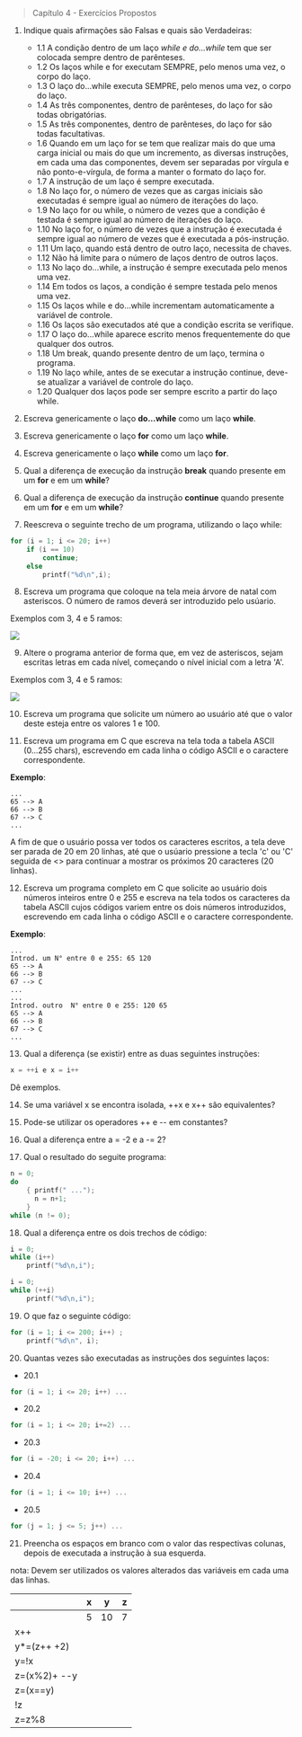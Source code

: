 > Capítulo 4 - Exercícios Propostos

1. Indique quais afirmações são Falsas e quais são Verdadeiras:

   - 1.1 A condição dentro de um laço _while e do...while_ tem que ser colocada sempre dentro de parênteses.
   - 1.2 Os laços while e for executam SEMPRE, pelo menos uma vez, o corpo do laço.
   - 1.3 O laço do...while executa SEMPRE, pelo menos uma vez, o corpo do laço.
   - 1.4 As três componentes, dentro de parênteses, do laço for são todas obrigatórias.
   - 1.5 As três componentes, dentro de parênteses, do laço for são todas facultativas.
   - 1.6 Quando em um laço for se tem que realizar mais do que uma carga inicial ou mais do que um incremento, as diversas instruções, em cada uma das componentes, devem ser separadas por vírgula e não ponto-e-vírgula, de forma a manter o formato do laço for.
   - 1.7 A instrução de um laço é sempre executada.
   - 1.8 No laço for, o número de vezes que as cargas iniciais são executadas é sempre igual ao número de iterações do laço.
   - 1.9 No laço for ou while, o número de vezes que a condição é testada é sempre igual ao número de iterações do laço.
   - 1.10 No laço for, o número de vezes que a instrução é executada é sempre igual ao número de vezes que é executada a pós-instrução.
   - 1.11 Um laço, quando está dentro de outro laço, necessita de chaves.
   - 1.12 Não há limite para o número de laços dentro de outros laços.
   - 1.13 No laço do...while, a instrução é sempre executada pelo menos uma vez.
   - 1.14 Em todos os laços, a condição é sempre testada pelo menos uma vez.
   - 1.15 Os laços while e do...while incrementam automaticamente a variável de controle.
   - 1.16 Os laços são executados até que a condição escrita se verifique.
   - 1.17 O laço do...while aparece escrito menos frequentemente do que qualquer dos outros.
   - 1.18 Um break, quando presente dentro de um laço, termina o programa.
   - 1.19 No laço while, antes de se executar a instrução continue, deve-se atualizar a variável de controle do laço.
   - 1.20 Qualquer dos laços pode ser sempre escrito a partir do laço while.

2. Escreva genericamente o laço **do...while** como um laço **while**.

3. Escreva genericamente o laço **for** como um laço **while**.

4. Escreva genericamente o laço **while** como um laço **for**.

5. Qual a diferença de execução da instrução **break** quando presente em um **for** e em um **while**?

6. Qual a diferença de execução da instrução **continue** quando presente em um **for** e em um **while**?

7. Reescreva o seguinte trecho de um programa, utilizando o laço while:

```c
for (i = 1; i <= 20; i++)
    if (i == 10)
        continue;
    else
        printf("%d\n",i);
```

8.  Escreva um programa que coloque na tela meia árvore de natal com asteriscos. O número de ramos deverá ser introduzido pelo usúario.

Exemplos com 3, 4 e 5 ramos:

![](./img/ex.pro.9.png)

9. Altere o programa anterior de forma que, em vez de asteriscos, sejam escritas letras em cada nível, começando o nível inicial com a letra 'A'.

Exemplos com 3, 4 e 5 ramos:

![](./img/ex.pro.8.png)

10. Escreva um programa que solicite um número ao usuário até que o valor deste esteja entre os valores 1 e 100.

11. Escreva um programa em C que escreva na tela toda a tabela ASCII (0...255 chars), escrevendo em cada linha o código ASCII e o caractere correspondente.

**Exemplo**:

    ...
    65 --> A
    66 --> B
    67 --> C
    ...

A fim de que o usuário possa ver todos os caracteres escritos, a tela deve ser parada de 20 em 20 linhas, até que o usúario pressione a tecla 'c' ou 'C' seguida de <<ENTER>> para continuar a mostrar os próximos 20 caracteres (20 linhas).

12. Escreva um programa completo em C que solicite ao usuário dois números inteiros entre 0 e 255 e escreva na tela todos os caracteres da tabela ASCII cujos códigos variem entre os dois números introduzidos, escrevendo em cada linha o código ASCII e o caractere correspondente.

**Exemplo**:

    ...
    Introd. um N° entre 0 e 255: 65 120
    65 --> A
    66 --> B
    67 --> C
    ...
    ...
    Introd. outro  N° entre 0 e 255: 120 65
    65 --> A
    66 --> B
    67 --> C
    ...

13. Qual a diferença (se existir) entre as duas seguintes instruções:

```c
x = ++i e x = i++
```

Dê exemplos.

14. Se uma variável x se encontra isolada, ++x e x++ são equivalentes?

15. Pode-se utilizar os operadores ++ e -- em constantes?

16. Qual a diferença entre a = -2 e a -= 2?

17. Qual o resultado do seguite programa:

```c
n = 0;
do
    { printf(" ...");
      n = n+1;
    }
while (n != 0);
```

18. Qual a diferença entre os dois trechos de código:

```c
i = 0;
while (i++)
    printf("%d\n,i");
```

```c
i = 0;
while (++i)
    printf("%d\n,i");
```

19. O que faz o seguinte código:

```c
for (i = 1; i <= 200; i++) ;
    printf("%d\n", i);
```

20. Quantas vezes são executadas as instruções dos seguintes laços:

- 20.1

```c
for (i = 1; i <= 20; i++) ...
```

- 20.2

```c
for (i = 1; i <= 20; i+=2) ...
```

- 20.3

```c
for (i = -20; i <= 20; i++) ...
```

- 20.4

```c
for (i = 1; i <= 10; i++) ...
```

- 20.5

```c
for (j = 1; j <= 5; j++) ...
```

21. Preencha os espaços em branco com o valor das respectivas colunas, depois de executada a instrução à sua esquerda.

nota: Devem ser utilizados os valores alterados das variáveis em cada uma das linhas.

|              | x   | y   | z   |
| ------------ | --- | --- | --- |
|              | 5   | 10  | 7   |
| x++          |     |     |     |
| y\*=(z++ +2) |     |     |     |
| y=!x         |     |     |     |
| z=(x%2)+ --y |     |     |     |
| z=(x==y)     |     |     |     |
| !z           |     |     |     |
| z=z%8        |     |     |     |
